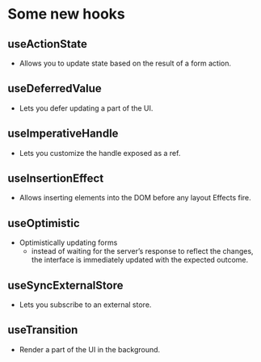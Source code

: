# Some new hooks

## useActionState

- Allows you to update state based on the result of a form action.

## useDeferredValue
- Lets you defer updating a part of the UI.

## useImperativeHandle

- Lets you customize the handle exposed as a ref.

## useInsertionEffect

- Allows inserting elements into the DOM before any layout Effects fire.

## useOptimistic

- Optimistically updating forms 
    - instead of waiting for the server’s response to reflect the changes, the interface is immediately updated with the expected outcome.

## useSyncExternalStore

- Lets you subscribe to an external store.

## useTransition

- Render a part of the UI in the background. 
